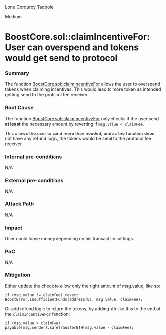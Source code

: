 Lone Corduroy Tadpole

Medium

# BoostCore.sol::claimIncentiveFor: User can overspend and tokens would get send to protocol

### Summary

The function [BoostCore.sol::claimIncentiveFor](https://github.com/sherlock-audit/2024-06-boost-aa-wallet/blob/main/boost-protocol/packages/evm/contracts/BoostCore.sol#L164-L180) allows the user to overspend tokens when claiming incentives. This would lead to more token as intended getting send to the protocol fee receiver.

### Root Cause

The function [BoostCore.sol::claimIncentiveFor](https://github.com/sherlock-audit/2024-06-boost-aa-wallet/blob/main/boost-protocol/packages/evm/contracts/BoostCore.sol#L164-L180) only checks if the user send **at least** the necessary amount by reverting if `msg.value < claimFee`. 

This allows the user to send more than needed, and as the function does not have any refund logic, the tokens would be send to the protocol fee receiver.

### Internal pre-conditions

N/A

### External pre-conditions

N/A

### Attack Path

N/A

### Impact

User could loose money depending on his transaction settings.

### PoC

N/A

### Mitigation

Either update the check to allow only the right amount of msg.value, like so:
```solidity
if (msg.value != claimFee) revert BoostError.InsufficientFunds(address(0), msg.value, claimFee);
```

Or add refund logic to return the tokens, by adding sth like this to the end of the `claimIncentiveFor` function:
```solidity
if (msg.value > claimFee) payable(msg.sender).safeTransferETH(msg.value - claimFee);
```

